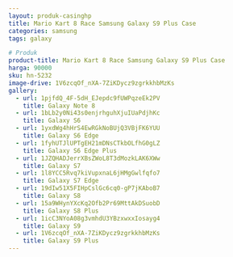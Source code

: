 ```yaml
---
layout: produk-casinghp
title: Mario Kart 8 Race Samsung Galaxy S9 Plus Case
categories: samsung
tags: galaxy

# Produk
product-title: Mario Kart 8 Race Samsung Galaxy S9 Plus Case
harga: 90000
sku: hn-5232
image-drive: 1V6zcqOf_nXA-7ZiKDycz9zgrkkhbMzKs
gallery:
  - url: 1pjfdQ_4F-5dH_EJepdc9fUWPqzeEk2PV
    title: Galaxy Note 8
  - url: 1bLb2y0Ni43s0enjrhguhXjuIUaPdjhKc
    title: Galaxy S6
  - url: 1yxdWg4hHrS4EwRGkNoBUjQ3VBjFK6YUU
    title: Galaxy S6 Edge
  - url: 1fyhUTJlUPTgEH21mDNsCTkbOLfhG0gLZ
    title: Galaxy S6 Edge Plus
  - url: 1JZQHADJerrXBsZWoL8T3dMozkLAK6XWw
    title: Galaxy S7
  - url: 1l8YCC5Rvq7kiVupxnaL6jHMgGwlfqfo7
    title: Galaxy S7 Edge
  - url: 19dIw51X5FIHpCslGc6cq0-gP7jKAboB7
    title: Galaxy S8
  - url: 15a9WHynYXcKq2Ofb2Pr69MttAkDSuobD
    title: Galaxy S8 Plus
  - url: 1icC3NYoA08g3vmhdU3YBzxwxxIosayg4
    title: Galaxy S9
  - url: 1V6zcqOf_nXA-7ZiKDycz9zgrkkhbMzKs
    title: Galaxy S9 Plus
---
```

